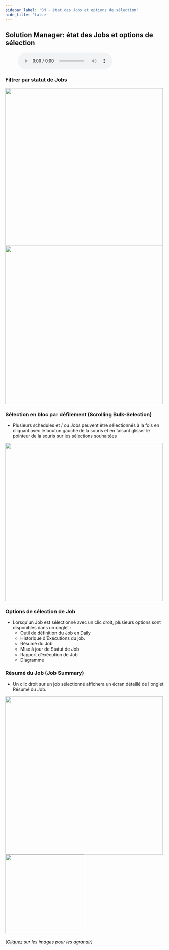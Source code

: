 ```yaml
---
sidebar_label: 'SM - état des Jobs et options de sélection'
hide_title: 'false'
---
```


## Solution Manager: état des Jobs et options de sélection

<figure>
    <audio
        controls
        src="audiobasic/SolutionManagerJobStatusandSelectionOptions.mp3">
            Your browser does not support the
            <code>audio</code> element.
    </audio>
</figure>

### Filtrer par statut de Jobs  

<a href="imgbasic/Picture70.png" target="_blank"><img src="imgbasic/Picture70.png" width="500"></img></a>  
<a href="imgbasic/Picture71.png" target="_blank"><img src="imgbasic/Picture71.png" width="500"></img></a>  

### Sélection en bloc par défilement (Scrolling Bulk-Selection)

* Plusieurs schedules et / ou Jobs peuvent être sélectionnés à la fois en cliquant avec le bouton gauche de la souris et en faisant glisser le pointeur de la souris sur les sélections souhaitées

<a href="imgbasic/Picture72.png" target="_blank"><img src="imgbasic/Picture72.png" width="500"></img></a>  

### Options de sélection de Job

* Lorsqu'un Job est sélectionné avec un clic droit, plusieurs options sont disponibles dans un onglet :
    * Outil de définition du Job en Daily
    * Historique d’Exécutions du job.
    * Résumé du Job 
    * Mise à jour de Statut de Job
    * Rapport d’éxécution de Job
    * Diagramme


### Résumé du Job (Job Summary)

* Un clic droit sur un job sélectionné affichera un écran détaillé de l'onglet Résumé du Job.

<a href="imgbasic/Picture73.png" target="_blank"><img src="imgbasic/Picture73.png" width="500"></img></a>  
<a href="imgbasic/Picture74.png" target="_blank"><img src="imgbasic/Picture74.png" width="250"></img></a>  

###### (Cliquez sur les images pour les agrandir)

